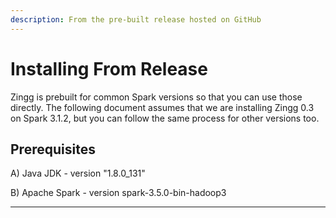 ```yaml
---
description: From the pre-built release hosted on GitHub
---
```


# Installing From Release

Zingg is prebuilt for common Spark versions so that you can use those directly. The following document assumes that we are installing Zingg 0.3 on Spark 3.1.2, but you can follow the same process for other versions too.

## Prerequisites

A) Java JDK - version "1.8.0\_131"

B) Apache Spark - version spark-3.5.0-bin-hadoop3

****



####

